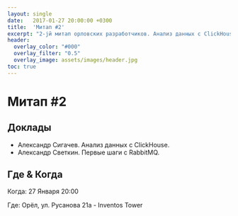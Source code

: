 ```yaml
---
layout: single
date:   2017-01-27 20:00:00 +0300
title:  'Митап #2'
excerpt: "2-jй митап орловских разработчиков. Анализ данных с ClickHouse. Первые шаги с RabbitMQ."
header:
  overlay_color: "#000"
  overlay_filter: "0.5"
  overlay_image: assets/images/header.jpg
toc: true
---
```


# Митап #2

## Доклады

* Александр Сигачев. Анализ данных с ClickHouse.
* Александр Светкин. Первые шаги с RabbitMQ.

## Где & Когда

Когда: 27 Января 20:00

Где: Орёл, ул. Русанова 21а - Inventos Tower
